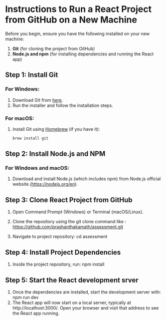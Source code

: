 # Instructions to Run a React Project from GitHub on a New Machine

Before you begin, ensure you have the following installed on your new machine:

1. **Git** (for cloning the project from GitHub)
2. **Node.js and npm** (for installing dependencies and running the React app)

## Step 1: Install Git

### For Windows:

1. Download Git from [here](https://git-scm.com/download/win).
2. Run the installer and follow the installation steps.

### For macOS:

1. Install Git using [Homebrew](https://brew.sh/) (if you have it):
   ```bash
   brew install git
   ```

## Step 2: Install Node.js and NPM

### For Windows and macOS:

1. Download and install Node.js (which includes npm) from Node.js official website.(https://nodejs.org/en).

## Step 3: Clone React Project from GitHub

1. Open Command Prompt (Windows) or Terminal (macOS/Linux).
2. Clone the repository using the git clone command like :
   https://github.com/prashanthakamath/assessment.git

3. Navigate to project repository:
   cd assessment

## Step 4: Install Project Dependencies

1. Inside the project repository, run:
   npm install

## Step 5: Start the React development srver

1. Once the dependencies are installed, start the development server with:
   npm run dev
2. The React app will now start on a local server, typically at http://localhost:3000/. Open your browser and visit that address to see the React app running.
